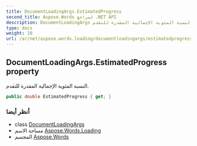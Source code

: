 ```yaml
---
title: DocumentLoadingArgs.EstimatedProgress
second_title: Aspose.Words لمراجع .NET API
description: DocumentLoadingArgs ملكية. النسبة المئوية الإجمالية المقدرة للتقدم.
type: docs
weight: 10
url: /ar/net/aspose.words.loading/documentloadingargs/estimatedprogress/
---
```

## DocumentLoadingArgs.EstimatedProgress property

النسبة المئوية الإجمالية المقدرة للتقدم.

```csharp
public double EstimatedProgress { get; }
```

### أنظر أيضا

* class [DocumentLoadingArgs](../)
* مساحة الاسم [Aspose.Words.Loading](../../documentloadingargs/)
* المجسم [Aspose.Words](../../../)



